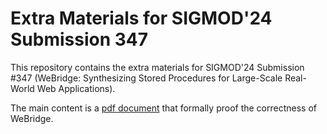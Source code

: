 # Extra Materials for SIGMOD'24 Submission 347
This repository contains the extra materials for SIGMOD'24 Submission #347 (WeBridge: Synthesizing Stored Procedures for Large-Scale Real-World Web Applications).

The main content is a [pdf document](WeBridge_Proofs.pdf) that formally proof the correctness of WeBridge.
